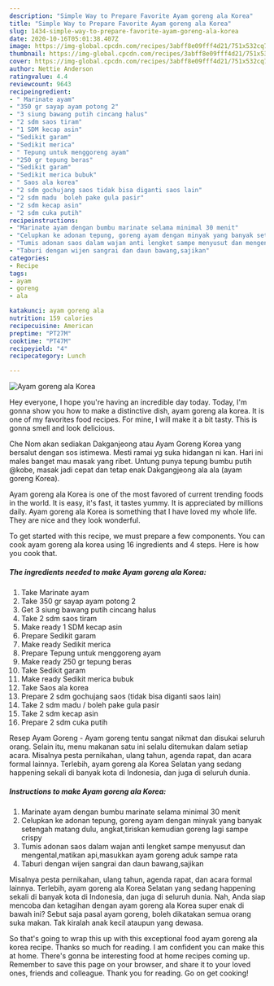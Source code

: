 ```yaml
---
description: "Simple Way to Prepare Favorite Ayam goreng ala Korea"
title: "Simple Way to Prepare Favorite Ayam goreng ala Korea"
slug: 1434-simple-way-to-prepare-favorite-ayam-goreng-ala-korea
date: 2020-10-16T05:01:38.407Z
image: https://img-global.cpcdn.com/recipes/3abff8e09fff4d21/751x532cq70/ayam-goreng-ala-korea-foto-resep-utama.jpg
thumbnail: https://img-global.cpcdn.com/recipes/3abff8e09fff4d21/751x532cq70/ayam-goreng-ala-korea-foto-resep-utama.jpg
cover: https://img-global.cpcdn.com/recipes/3abff8e09fff4d21/751x532cq70/ayam-goreng-ala-korea-foto-resep-utama.jpg
author: Nettie Anderson
ratingvalue: 4.4
reviewcount: 9643
recipeingredient:
- " Marinate ayam"
- "350 gr sayap ayam potong 2"
- "3 siung bawang putih cincang halus"
- "2 sdm saos tiram"
- "1 SDM kecap asin"
- "Sedikit garam"
- "Sedikit merica"
- " Tepung untuk menggoreng ayam"
- "250 gr tepung beras"
- "Sedikit garam"
- "Sedikit merica bubuk"
- " Saos ala korea"
- "2 sdm gochujang saos tidak bisa diganti saos lain"
- "2 sdm madu  boleh pake gula pasir"
- "2 sdm kecap asin"
- "2 sdm cuka putih"
recipeinstructions:
- "Marinate ayam dengan bumbu marinate selama minimal 30 menit"
- "Celupkan ke adonan tepung, goreng ayam dengan minyak yang banyak setengah matang dulu, angkat,tiriskan kemudian goreng lagi sampe crispy"
- "Tumis adonan saos dalam wajan anti lengket sampe menyusut dan mengental,matikan api,masukkan ayam goreng aduk sampe rata"
- "Taburi dengan wijen sangrai dan daun bawang,sajikan"
categories:
- Recipe
tags:
- ayam
- goreng
- ala

katakunci: ayam goreng ala 
nutrition: 159 calories
recipecuisine: American
preptime: "PT27M"
cooktime: "PT47M"
recipeyield: "4"
recipecategory: Lunch

---
```



![Ayam goreng ala Korea](https://img-global.cpcdn.com/recipes/3abff8e09fff4d21/751x532cq70/ayam-goreng-ala-korea-foto-resep-utama.jpg)

Hey everyone, I hope you're having an incredible day today. Today, I'm gonna show you how to make a distinctive dish, ayam goreng ala korea. It is one of my favorites food recipes. For mine, I will make it a bit tasty. This is gonna smell and look delicious.

Che Nom akan sediakan Dakganjeong atau Ayam Goreng Korea yang bersalut dengan sos istimewa. Mesti ramai yg suka hidangan ni kan. Hari ini males banget mau masak yang ribet. Untung punya tepung bumbu putih @kobe, masak jadi cepat dan tetap enak Dakgangjeong ala ala (ayam goreng Korea).

Ayam goreng ala Korea is one of the most favored of current trending foods in the world. It is easy, it's fast, it tastes yummy. It is appreciated by millions daily. Ayam goreng ala Korea is something that I have loved my whole life. They are nice and they look wonderful.


To get started with this recipe, we must prepare a few components. You can cook ayam goreng ala korea using 16 ingredients and 4 steps. Here is how you cook that.

<!--inarticleads1-->

##### The ingredients needed to make Ayam goreng ala Korea:

1. Take  Marinate ayam
1. Take 350 gr sayap ayam potong 2
1. Get 3 siung bawang putih cincang halus
1. Take 2 sdm saos tiram
1. Make ready 1 SDM kecap asin
1. Prepare Sedikit garam
1. Make ready Sedikit merica
1. Prepare  Tepung untuk menggoreng ayam
1. Make ready 250 gr tepung beras
1. Take Sedikit garam
1. Make ready Sedikit merica bubuk
1. Take  Saos ala korea
1. Prepare 2 sdm gochujang saos (tidak bisa diganti saos lain)
1. Take 2 sdm madu / boleh pake gula pasir
1. Take 2 sdm kecap asin
1. Prepare 2 sdm cuka putih


Resep Ayam Goreng - Ayam goreng tentu sangat nikmat dan disukai seluruh orang. Selain itu, menu makanan satu ini selalu ditemukan dalam setiap acara. Misalnya pesta pernikahan, ulang tahun, agenda rapat, dan acara formal lainnya. Terlebih, ayam goreng ala Korea Selatan yang sedang happening sekali di banyak kota di Indonesia, dan juga di seluruh dunia. 

<!--inarticleads2-->

##### Instructions to make Ayam goreng ala Korea:

1. Marinate ayam dengan bumbu marinate selama minimal 30 menit
1. Celupkan ke adonan tepung, goreng ayam dengan minyak yang banyak setengah matang dulu, angkat,tiriskan kemudian goreng lagi sampe crispy
1. Tumis adonan saos dalam wajan anti lengket sampe menyusut dan mengental,matikan api,masukkan ayam goreng aduk sampe rata
1. Taburi dengan wijen sangrai dan daun bawang,sajikan


Misalnya pesta pernikahan, ulang tahun, agenda rapat, dan acara formal lainnya. Terlebih, ayam goreng ala Korea Selatan yang sedang happening sekali di banyak kota di Indonesia, dan juga di seluruh dunia. Nah, Anda siap mencoba dan ketagihan dengan ayam goreng ala Korea super enak di bawah ini? Sebut saja pasal ayam goreng, boleh dikatakan semua orang suka makan. Tak kiralah anak kecil ataupun yang dewasa. 

So that's going to wrap this up with this exceptional food ayam goreng ala korea recipe. Thanks so much for reading. I am confident you can make this at home. There's gonna be interesting food at home recipes coming up. Remember to save this page on your browser, and share it to your loved ones, friends and colleague. Thank you for reading. Go on get cooking!
